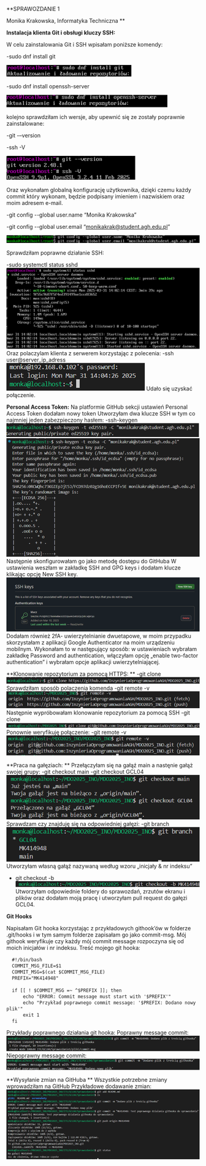 **SPRAWOZDANIE 1

Monika Krakowska, Informatyka Techniczna **



**Instalacja klienta Git i obsługi kluczy SSH:**


W celu zainstalowania Git i SSH wpisałam poniższe komendy:

-sudo dnf install git

![Instalacja gita](https://github.com/InzynieriaOprogramowaniaAGH/MDO2025_INO/blob/MK414948/ITE/GCL04/Sprawozdanie1/screenshoty/sudo%20dnf%20install%20git.png)

-sudo dnf install openssh-server

![Instalacja ssh](https://github.com/InzynieriaOprogramowaniaAGH/MDO2025_INO/blob/MK414948/ITE/GCL04/Sprawozdanie1/screenshoty/sudo%20dnf%20install%20ssh.png)

kolejno sprawdziłam ich wersje, aby upewnić się ze zostały poprawnie zainstalowane: 

-git -–version 

-ssh -V

![Sprawdzenie wersji](https://github.com/InzynieriaOprogramowaniaAGH/MDO2025_INO/blob/MK414948/ITE/GCL04/Sprawozdanie1/screenshoty/wersje%20git%20i%20ssh.png)

Oraz wykonałam globalną konfigurację użytkownika, dzięki czemu każdy commit który wykonam, będzie podpisany imieniem i nazwiskiem oraz moim adresem e-mail.

-git config --global user.name “Monika Krakowska”

-git config --global user.email “monikakrak@student.agh.edu.pl”

![configi](https://github.com/InzynieriaOprogramowaniaAGH/MDO2025_INO/blob/MK414948/ITE/GCL04/Sprawozdanie1/screenshoty/git%20config.png)

Sprawdziłam poprawne działanie SSH:

-sudo systemctl status sshd
![systemctl status](https://github.com/InzynieriaOprogramowaniaAGH/MDO2025_INO/blob/MK414948/ITE/GCL04/Sprawozdanie1/screenshoty/systemctl%20status.png)
Oraz polaczylam klienta z serwerem korzystając z polecenia:
-ssh user@server_ip_adress
![połączenie ssh](https://github.com/InzynieriaOprogramowaniaAGH/MDO2025_INO/blob/MK414948/ITE/GCL04/Sprawozdanie1/screenshoty/polaczenie%20ssh.png)
Udało się uzyskać połączenie.

**Personal Access Token:**
Na platformie GitHub sekcji ustawień Personal Access Token dodałam nowy token
Utworzyłam dwa klucze SSH w tym co najmniej jeden zabezpieczony hasłem:
-ssh-keygen
![klucz1](https://github.com/InzynieriaOprogramowaniaAGH/MDO2025_INO/blob/MK414948/ITE/GCL04/Sprawozdanie1/screenshoty/generowanie%20klucza%201.png)
![klucz2](https://github.com/InzynieriaOprogramowaniaAGH/MDO2025_INO/blob/MK414948/ITE/GCL04/Sprawozdanie1/screenshoty/generowanie%20klucza%202.png)
Następnie skonfigurowałam go jako metodę dostępu do GitHuba
W ustawienia weszłam w zakładkę SSH and GPG keys i dodałam klucze klikając opcję New SSH key.
![dodany klucz](https://github.com/InzynieriaOprogramowaniaAGH/MDO2025_INO/blob/MK414948/ITE/GCL04/Sprawozdanie1/screenshoty/Dodany%20klucz.png)
Dodałam również 2fA- uwierzytelnianie dwuetapowe, w moim przypadku skorzystałam z aplikacji Google Authenticator na moim urządzeniu mobilnym. Wykonałam to w następujący sposób: w ustawieniach wybrałam zakładkę Password and authentication, włączyłam opcję „enable two-factor authentication” i wybrałam opcje aplikacji uwierzytelniającej.


**Klonowanie repozytorium za pomocą HTTPS:
**
-git clone
![git clone](https://github.com/InzynieriaOprogramowaniaAGH/MDO2025_INO/blob/MK414948/ITE/GCL04/Sprawozdanie1/screenshoty/git%20clone%20https.png)
Sprawdziłam sposób polaczenia komenda 
-git remote -v
![git remote https](https://github.com/InzynieriaOprogramowaniaAGH/MDO2025_INO/blob/MK414948/ITE/GCL04/Sprawozdanie1/screenshoty/git%20remote%20https.png)
Następnie wypróbowałam klonowanie repozytorium za pomocą SSH 
-git clone
![git clone](https://github.com/InzynieriaOprogramowaniaAGH/MDO2025_INO/blob/MK414948/ITE/GCL04/Sprawozdanie1/screenshoty/git%20clone%20git.png)
Ponownie weryfikuję połączenie:
-git remote -v
![git remote git](https://github.com/InzynieriaOprogramowaniaAGH/MDO2025_INO/blob/MK414948/ITE/GCL04/Sprawozdanie1/screenshoty/git%20remote%20git.png)

**Praca na gałęziach:
**
Przełączyłam się na gałąź main a nastęnie gałąż swojej grupy:
-git checkout main
-git checkout GCL04
![wybranie gałęzi](https://github.com/InzynieriaOprogramowaniaAGH/MDO2025_INO/blob/MK414948/ITE/GCL04/Sprawozdanie1/screenshoty/git%20checkout.png)
Sprawdzam czy znajduję się na odpowiedniej gałęzi:
-git branch 
![git branch](https://github.com/InzynieriaOprogramowaniaAGH/MDO2025_INO/blob/MK414948/ITE/GCL04/Sprawozdanie1/screenshoty/git%20branch.png)
Utworzyłam własną gałąź nazywaną według wzoru „inicjały & nr indeksu”
- git checkout -b
![moja galaz](https://github.com/InzynieriaOprogramowaniaAGH/MDO2025_INO/blob/MK414948/ITE/GCL04/Sprawozdanie1/screenshoty/git%20checkout%20MK414948.png)
Utworzyłam odpowiednie foldery do sprawozdań, zrzutów ekranu i plików oraz dodałam moją pracę i utworzyłam pull request do gałęzi GCL04.


**Git Hooks**

Napisałam Git hooka korzystając z przykładowych githook’ów w folderze .git/hooks i w tym samym folderze zapisałam go jako commit-msg.
Mój githook weryfikuje czy każdy mój commit message rozpoczyna się od moich inicjałów i nr indeksu.
Treść mojego git hooka:

      #!/bin/bash
      COMMIT_MSG_FILE=$1
      COMMIT_MSG=$(cat $COMMIT_MSG_FILE)
      PREFIX="MK414948"
      
      if [[ ! $COMMIT_MSG =~ ^$PREFIX ]]; then
          echo "ERROR: Commit message must start with '$PREFIX'"
          echo "Przykład poprawnego commit message: '$PREFIX: Dodano nowy plik'"
          exit 1
      fi

Przykłady poprawnego działania git hooka:
Poprawny message commit:
![hook poprawnie](https://github.com/InzynieriaOprogramowaniaAGH/MDO2025_INO/blob/MK414948/ITE/GCL04/Sprawozdanie1/screenshoty/githook%20poprawnie.png)
Niepoprawny message commit:
![hook niepoprawny](https://github.com/InzynieriaOprogramowaniaAGH/MDO2025_INO/blob/MK414948/ITE/GCL04/Sprawozdanie1/screenshoty/githook%20niepoprawnie.png)


**Wysyłanie zmian na GitHuba
**
Wszystkie potrzebne zmiany wprowadziłam na GitHub
Przykładowe dodawanie zmian:
![zmiany](https://github.com/InzynieriaOprogramowaniaAGH/MDO2025_INO/blob/MK414948/ITE/GCL04/Sprawozdanie1/screenshoty/dodawanie%20zmian.png)







